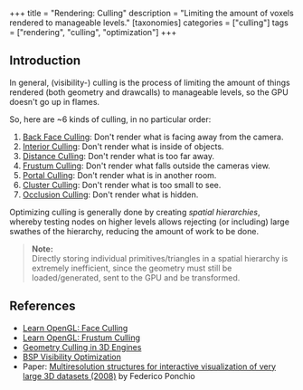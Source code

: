 +++
title = "Rendering: Culling"
description = "Limiting the amount of voxels rendered to manageable levels."
[taxonomies]
categories = ["culling"]
tags = ["rendering", "culling", "optimization"]
+++

## Introduction

In general, (visibility-) culling is the process of limiting the amount of things rendered
(both geometry and drawcalls) to manageable levels, so the GPU doesn't go up in flames.

So, here are ~6 kinds of culling, in no particular order:

1. [Back Face Culling](/wiki/backface-culling): Don't render what is facing away from the camera.
2. [Interior Culling](/wiki/interior-culling): Don't render what is inside of objects.
3. [Distance Culling](/wiki/distance-culling): Don't render what is too far away.
4. [Frustum Culling](/wiki/frustum-culling): Don't render what falls outside the cameras view.
5. [Portal Culling](/wiki/portal-culling): Don't render what is in another room.
6. [Cluster Culling](/wiki/cluster-culling): Don't render what is too small to see.
7. [Occlusion Culling](/wiki/occlusion-culling): Don't render what is hidden.

Optimizing culling is generally done by creating *spatial hierarchies*,
whereby testing nodes on higher levels allows rejecting (or including)
large swathes of the hierarchy, reducing the amount of work to be done.

> **Note:**  
> Directly storing individual primitives/triangles in a spatial hierarchy is extremely inefficient,
> since the geometry must still be loaded/generated, sent to the GPU and be transformed.

## References

- [Learn OpenGL: Face Culling](https://learnopengl.com/Advanced-OpenGL/Face-culling)
- [Learn OpenGL: Frustum Culling](https://learnopengl.com/Guest-Articles/2021/Scene/Frustum-Culling)
- [Geometry Culling in 3D Engines](https://archive.gamedev.net/archive/reference/programming/features/culling/index.html)
- [BSP Visibility Optimization](https://developer.valvesoftware.com/wiki/Visibility_optimization)
- Paper: [Multiresolution structures for interactive visualization of very large 3D datasets (2008)](https://d-nb.info/997062789/34) by Federico Ponchio
